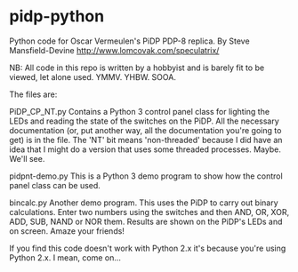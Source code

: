 # pidp-python
Python code for Oscar Vermeulen's PiDP PDP-8 replica.
By Steve Mansfield-Devine
http://www.lomcovak.com/speculatrix/

NB: All code in this repo is written by a hobbyist and is barely fit to be viewed, let alone used. YMMV. YHBW. SOOA.

The files are:

PiDP_CP_NT.py
Contains a Python 3 control panel class for lighting the LEDs and reading the state of the switches on the PiDP. All the necessary documentation (or, put another way, all the documentation you're going to get) is in the file.
The 'NT' bit means 'non-threaded' because I did have an idea that I might do a version that uses some threaded processes. Maybe. We'll see.

pidpnt-demo.py
This is a Python 3 demo program to show how the control panel class can be used.

bincalc.py
Another demo program. This uses the PiDP to carry out binary calculations. Enter two numbers using the switches and then AND, OR, XOR, ADD, SUB, NAND or NOR them. Results are shown on the PiDP's LEDs and on screen. Amaze your friends!

If you find this code doesn't work with Python 2.x it's because you're using Python 2.x. I mean, come on...
